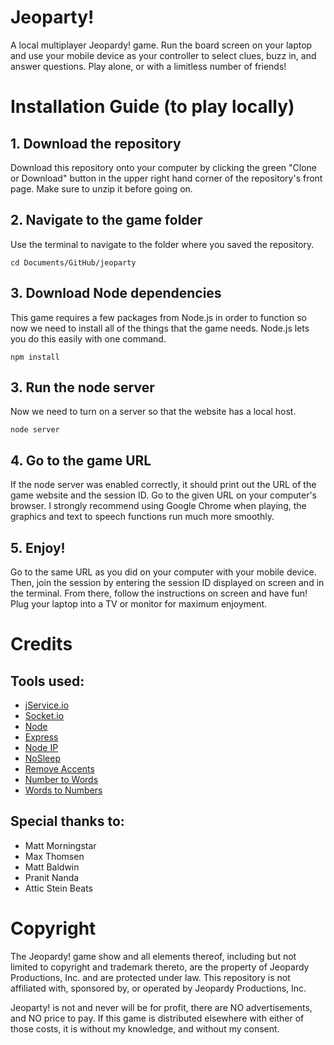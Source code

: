# Jeoparty!
A local multiplayer Jeopardy! game. Run the board screen on your laptop and use your mobile device as your controller to select clues, buzz in, and answer questions. Play alone, or with a limitless number of friends!

# Installation Guide (to play locally)

## 1. Download the repository
Download this repository onto your computer by clicking the green
"Clone or Download" button in the upper right hand corner of the repository's front page.
Make sure to unzip it before going on.

## 2. Navigate to the game folder
Use the terminal to navigate to the folder where you saved the repository.

```
cd Documents/GitHub/jeoparty
```

## 3. Download Node dependencies
This game requires a few packages from Node.js in order to function so now we
need to install all of the things that the game needs. Node.js lets you do this easily with one command.

```
npm install
```

## 3. Run the node server
Now we need to turn on a server so that the website has a local host.

```
node server
```

## 4. Go to the game URL
If the node server was enabled correctly, it should print out the URL of the
game website and the session ID. Go to the given URL on your computer's browser. I strongly recommend using Google
Chrome when playing, the graphics and text to speech functions run much more
smoothly.

## 5. Enjoy!
Go to the same URL as you did on your computer with your mobile device. Then, join the session by entering the session ID displayed on screen and in the terminal. From there, follow the instructions on screen and have fun! Plug your laptop into a TV or monitor for maximum enjoyment.

# Credits
## Tools used:
* [jService.io](http://jservice.io)
* [Socket.io](https://socket.io)
* [Node](https://nodejs.org/en/)
* [Express](https://expressjs.com)
* [Node IP](https://github.com/indutny/node-ip)
* [NoSleep](https://github.com/richtr/NoSleep.js?files=1)
* [Remove Accents](https://github.com/tyxla/remove-accents)
* [Number to Words](https://github.com/marlun78/number-to-words)
* [Words to Numbers](https://github.com/finnfiddle/words-to-numbers)

## Special thanks to:
* Matt Morningstar
* Max Thomsen
* Matt Baldwin
* Pranit Nanda
* Attic Stein Beats

# Copyright
The Jeopardy! game show and all elements thereof, including but not limited to copyright and trademark thereto, are the property of Jeopardy Productions, Inc. and are protected under law. This repository is not affiliated with, sponsored by, or operated by Jeopardy Productions, Inc.

Jeoparty! is not and never will be for profit, there are NO advertisements, and NO price to pay. If this game is distributed elsewhere with either of those costs, it is without my knowledge, and without my consent.
